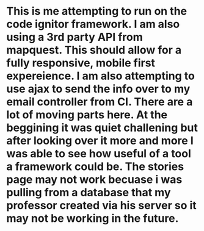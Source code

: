 # This is me attempting to run on the code ignitor framework. I am also using a 3rd party API from mapquest. This should allow for a fully responsive, mobile first expereience. I am also attempting to use ajax to send the info over to my email controller from CI. There are a lot of moving parts here. At the beggining it was quiet challening but after looking over it more and more I was able to see how useful of a tool a framework could be. The stories page may not work becuase i was pulling from a database that my professor created via his server so it may not be working in the future.  
